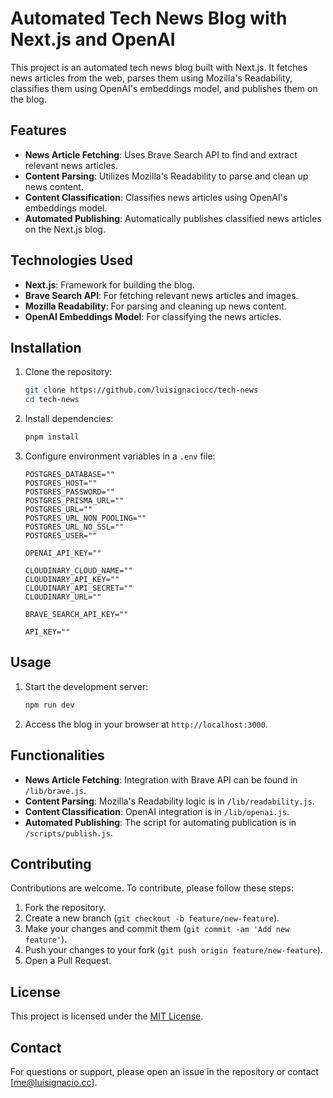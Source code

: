 # Automated Tech News Blog with Next.js and OpenAI

This project is an automated tech news blog built with Next.js. It fetches news articles from the web, parses them using Mozilla's Readability, classifies them using OpenAI's embeddings model, and publishes them on the blog.

## Features

- **News Article Fetching**: Uses Brave Search API to find and extract relevant news articles.
- **Content Parsing**: Utilizes Mozilla's Readability to parse and clean up news content.
- **Content Classification**: Classifies news articles using OpenAI's embeddings model.
- **Automated Publishing**: Automatically publishes classified news articles on the Next.js blog.

## Technologies Used

- **Next.js**: Framework for building the blog.
- **Brave Search API**: For fetching relevant news articles and images.
- **Mozilla Readability**: For parsing and cleaning up news content.
- **OpenAI Embeddings Model**: For classifying the news articles.

## Installation

1. Clone the repository:
    ```bash
    git clone https://github.com/luisignaciocc/tech-news
    cd tech-news
    ```

2. Install dependencies:
    ```bash
    pnpm install
    ```

3. Configure environment variables in a `.env` file:
    ```env
    POSTGRES_DATABASE=""
    POSTGRES_HOST=""
    POSTGRES_PASSWORD=""
    POSTGRES_PRISMA_URL=""
    POSTGRES_URL=""
    POSTGRES_URL_NON_POOLING=""
    POSTGRES_URL_NO_SSL=""
    POSTGRES_USER=""
    
    OPENAI_API_KEY=""
    
    CLOUDINARY_CLOUD_NAME=""
    CLOUDINARY_API_KEY=""
    CLOUDINARY_API_SECRET=""
    CLOUDINARY_URL=""
    
    BRAVE_SEARCH_API_KEY=""
    
    API_KEY=""
    ```

## Usage

1. Start the development server:
    ```bash
    npm run dev
    ```

2. Access the blog in your browser at `http://localhost:3000`.


## Functionalities

- **News Article Fetching**: Integration with Brave API can be found in `/lib/brave.js`.
- **Content Parsing**: Mozilla's Readability logic is in `/lib/readability.js`.
- **Content Classification**: OpenAI integration is in `/lib/openai.js`.
- **Automated Publishing**: The script for automating publication is in `/scripts/publish.js`.

## Contributing

Contributions are welcome. To contribute, please follow these steps:

1. Fork the repository.
2. Create a new branch (`git checkout -b feature/new-feature`).
3. Make your changes and commit them (`git commit -am 'Add new feature'`).
4. Push your changes to your fork (`git push origin feature/new-feature`).
5. Open a Pull Request.

## License

This project is licensed under the [MIT License](LICENSE).

## Contact

For questions or support, please open an issue in the repository or contact [me@luisignacio.cc].
